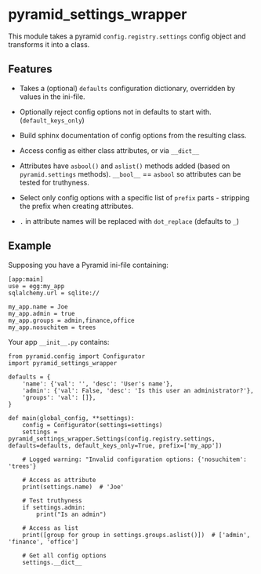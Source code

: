 pyramid_settings_wrapper
========================

This module takes a pyramid `config.registry.settings` config object and transforms it into a class.

Features
--------

* Takes a (optional) `defaults` configuration dictionary, overridden by values in the ini-file.

* Optionally reject config options not in defaults to start with. (`default_keys_only`)

* Build sphinx documentation of config options from the resulting class.

* Access config as either class attributes, or via `__dict__`

* Attributes have `asbool()` and `aslist()` methods added (based on `pyramid.settings` methods).
  `__bool__` == `asbool` so attributes can be tested for truthyness.

* Select only config options with a specific list of `prefix` parts - stripping the prefix when creating attributes.

* `.` in attribute names will be replaced with `dot_replace` (defaults to `_`)


Example
--------

Supposing you have a Pyramid ini-file containing:

```
[app:main]
use = egg:my_app
sqlalchemy.url = sqlite://

my_app.name = Joe
my_app.admin = true
my_app.groups = admin,finance,office
my_app.nosuchitem = trees
```

Your app `__init__.py` contains:

```
from pyramid.config import Configurator
import pyramid_settings_wrapper

defaults = {
    'name': {'val': '', 'desc': 'User's name'},
    'admin': {'val': False, 'desc': 'Is this user an administrator?'},
    'groups': 'val': []},
}

def main(global_config, **settings):
    config = Configurator(settings=settings)
    settings = pyramid_settings_wrapper.Settings(config.registry.settings, defaults=defaults, default_keys_only=True, prefix=['my_app'])

    # Logged warning: "Invalid configuration options: {'nosuchitem': 'trees'}

    # Access as attribute
    print(settings.name)  # 'Joe'

    # Test truthyness
    if settings.admin:
        print("Is an admin")

    # Access as list
    print([group for group in settings.groups.aslist()])  # ['admin', 'finance', 'office']

    # Get all config options
    settings.__dict__
```
